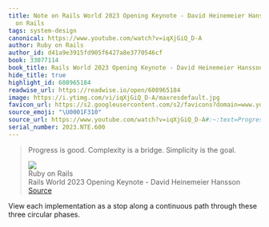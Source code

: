 ```yaml
---
title: Note on Rails World 2023 Opening Keynote - David Heinemeier Hansson via Ruby
  on Rails
tags: system-design
canonical: https://www.youtube.com/watch?v=iqXjGiQ_D-A
author: Ruby on Rails
author_id: d41a9e3915fd905f6427a8e3770546cf
book: 33077114
book_title: Rails World 2023 Opening Keynote - David Heinemeier Hansson
hide_title: true
highlight_id: 608965184
readwise_url: https://readwise.io/open/608965184
image: https://i.ytimg.com/vi/iqXjGiQ_D-A/maxresdefault.jpg
favicon_url: https://s2.googleusercontent.com/s2/favicons?domain=www.youtube.com
source_emoji: "\U0001F310"
source_url: https://www.youtube.com/watch?v=iqXjGiQ_D-A#:~:text=Progress%20is%20good.,is%20the%20goal.
serial_number: 2023.NTE.600
---
```

> Progress is good. Complexity is a bridge. Simplicity is the goal.
> <div class="quoteback-footer"><div class="quoteback-avatar"><img class="mini-favicon" src="https://s2.googleusercontent.com/s2/favicons?domain=www.youtube.com"></div><div class="quoteback-metadata"><div class="metadata-inner"><span style="display:none">FROM:</span><div aria-label="Ruby on Rails" class="quoteback-author"> Ruby on Rails</div><div aria-label="Rails World 2023 Opening Keynote - David Heinemeier Hansson" class="quoteback-title"> Rails World 2023 Opening Keynote - David Heinemeier Hansson</div></div></div><div class="quoteback-backlink"><a target="_blank" aria-label="go to the full text of this quotation" rel="noopener" href="https://www.youtube.com/watch?v=iqXjGiQ_D-A#:~:text=Progress%20is%20good.,is%20the%20goal." class="quoteback-arrow"> Source</a></div></div>

View each implementation as a stop along a continuous path through these three circular phases.